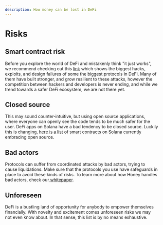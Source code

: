```yaml
---
description: How money can be lost in DeFi
---
```


# Risks

## Smart contract risk

Before you explore the world of DeFi and mistakenly think "it just works", we recommend checking out this [link](https://rekt.news/leaderboard/) which shows the biggest hacks, exploits, and design failures of some the biggest protocols in DeFi. Many of them have built stronger, and grow resilient to these attacks, however the competition between hackers and developers is never ending, and while we trend towards a safer DeFi ecosystem, we are not there yet.

## Closed source

This may sound counter-intuitive, but using open source applications, where everyone can openly see the code tends to be much safer for the user. DeFi apps on Solana have a bad tendency to be closed source. Luckily this is changing, [here is a list](https://anchor.projectserum.com/programs) of smart contracts on Solana currently embracing open source.

## Bad actors

Protocols can suffer from coordinated attacks by bad actors, trying to cause liquidations. Make sure that the protocols you use have safeguards in place to avoid these kinds of risks. To learn more about how Honey handles bad actors, check our[ whitepaper](broken-reference).

## Unforeseen

DeFi is a bustling land of opportunity for anybody to empower themselves financially. With novelty and excitement comes unforeseen risks we may not even know about. In that sense, this list is by no means exhaustive.
